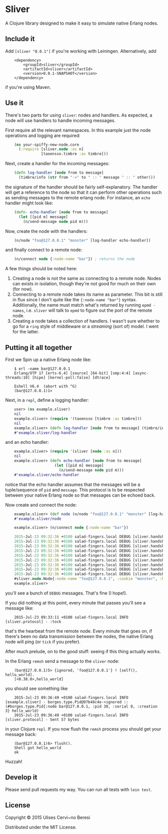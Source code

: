 # Sliver

A Clojure library designed to make it easy to simulate native Erlang nodes.

## Include it

Add `[sliver "0.0.1"]` if you're working with Leiningen. Alternatively, add

````
    <dependency>
        <groupId>sliver</groupId>
        <artifactId>sliver</artifactId>
        <version>0.0.1-SNAPSHOT</version>
    </dependency>
````

if you're using Maven.

## Use it

There's two parts for using `sliver`: nodes and handlers. As expected, a node
will use handlers to handle incoming messages.

First require all the relevant namespaces. In this example just the node
operations and logging are required:

````clojure
    (ns your-spiffy-new-node.core
      (:require [sliver.node :as n]
                [taoensso.timbre :as timbre]))
````

Next, create a handler for the incoming messages:

````clojure
    (defn log-handler [node from to message]
      (timbre/info (str from "->" to " :: " message " :: " other)))
````

the signature of the handler should be fairly self-explanatory. The handler will
get a reference to the node so that it can perform other operations such as
sending messages to the remote erlang node. For instance, an `echo` handler might
look like:

````clojure
    (defn- echo-handler [node from to message]
      (let [[pid m] message]
        (n/send-message node pid m)))
````

Now, create the node with the handlers:

````clojure
    (n/node "foo@127.0.0.1" "monster" [log-handler echo-handler])
````

and finally connect to a remote node:

````clojure
    (n/connect node {:node-name "bar"}) ; returns the node
````


A few things should be noted here:

1. Creating a node is not the same as connecting to a remote node. Nodes can exists in isolation, though they're not good for much on their own (for now).
2. Connecting to a remote node takes its name as parameter. This bit is still in flux since I don't quite like the `{:node-name "bar"}` syntax. Additionally, the name must match what's returned by running `epmd -names`, i.e. `sliver` will talk to `epmd` to figure out the port of the remote node.
3. Creating a node takes a collection of handlers. I wasn't sure whether to go for a `ring` style of middleware or a _streaming_ (sort of) model. I went for the latter.

## Putting it all together

First we Spin up a native Erlang node like:

````shell
    $ erl -name bar@127.0.0.1
    Erlang/OTP 17 [erts-6.4] [source] [64-bit] [smp:4:4] [async-threads:10] [hipe] [kernel-poll:false] [dtrace]

    Eshell V6.4  (abort with ^G)
    (bar@127.0.0.1)1>
````

Next, in a `repl`, define a logging handler:

````clojure
    user> (ns example.sliver)
    nil
    example.sliver> (require '(taoensso [timbre :as timbre]))
    nil
    example.sliver> (defn log-handler [node from to message] (timbre/info (str from "->" to " :: " message)))
    #'example.sliver/log-handler
````

and an echo handler:

````clojure
    example.sliver> (require '(sliver [node :as n]))
    nil
    example.sliver> (defn echo-handler [node from to message]
                      (let [[pid m] message]
                        (n/send-message node pid m)))
    #'example.sliver/echo-handler
````

notice that the echo handler assumes that the messages will be a tuple/sequence
of `pid` and `message`. This protocol is to be respected between your native
Erlang node so that messages can be echoed back.

Now create and connect the node:

````clojure
    example.sliver> (def node (n/node "foo@127.0.0.1" "monster" [log-handler echo-handler]))
    #'example.sliver/node

    example.sliver> (n/connect node {:node-name "bar"})

    2015-Jul-23 09:32:36 +0100 salad-fingers.local DEBUG [sliver.handshake] - PACKET: #<HeapByteBuffer java.nio.HeapByteBuffer[pos=5 lim=5 cap=5]>
    2015-Jul-23 09:32:36 +0100 salad-fingers.local DEBUG [sliver.handshake] - HS-PACKET: #<HeapByteBuffer java.nio.HeapByteBuffer[pos=3 lim=3 cap=3]>
    2015-Jul-23 09:32:36 +0100 salad-fingers.local DEBUG [sliver.handshake] - DECODED:  :ok
    2015-Jul-23 09:32:36 +0100 salad-fingers.local DEBUG [sliver.handshake] - PACKET: #<HeapByteBuffer java.nio.HeapByteBuffer[pos=26 lim=26 cap=26]>
    2015-Jul-23 09:32:36 +0100 salad-fingers.local DEBUG [sliver.handshake] - HS-PACKET: #<HeapByteBuffer java.nio.HeapByteBuffer[pos=24 lim=24 cap=24]>
    2015-Jul-23 09:32:36 +0100 salad-fingers.local DEBUG [sliver.handshake] - DECODED:  {:version 5, :flag 229372, :challenge 1780990473, :name bar@127.0.0.1}
    2015-Jul-23 09:32:36 +0100 salad-fingers.local DEBUG [sliver.handshake] - PACKET: #<HeapByteBuffer java.nio.HeapByteBuffer[pos=19 lim=19 cap=19]>
    2015-Jul-23 09:32:36 +0100 salad-fingers.local DEBUG [sliver.handshake] - HS-PACKET: #<HeapByteBuffer java.nio.HeapByteBuffer[pos=17 lim=17 cap=17]>
    2015-Jul-23 09:32:36 +0100 salad-fingers.local DEBUG [sliver.handshake] - DECODED:  :ok
    #sliver.node.Node{:node-name "foo@127.0.0.1", :cookie "monster", :handlers [#<sliver$log_handler example.sliver$log_handler@15f7bf39> #<sliver$echo_handler example.sliver$echo_handler@3c17aae1>], :state #<Atom@35d3b899: {{:node-name "bar"} {:connection #<SocketChannelImpl java.nio.channels.SocketChannel[connected local=/127.0.0.1:57217 remote=localhost/127.0.0.1:57104]>}}>, :pid-tracker #<Ref@5efc606a: {:creation 0, :serial 0, :pid 0}>}
    example.sliver> 
````

you'll see a bunch of `DEBUG` messages. That's fine (I hope!).

If you did nothing at this point, every minute that passes you'll see a message
like:

````
    2015-Jul-23 09:33:11 +0100 salad-fingers.local INFO [sliver.protocol] - :tock
````

that's the hearbeat from the remote node. Every minute that goes on, if there's
been no data transmission between the nodes, the native Erlang node will ping
(or `tick` if you prefer).

After much prelude, on to the good stuff: seeing if this thing actually works.

In the Erlang `remsh` send a message to the `sliver` node:

````
    (bar@127.0.0.1)5> {ignored, 'foo@127.0.0.1'} ! [self(), hello_world].
    [<0.38.0>,hello_world]
````

you should see something like

````
    2015-Jul-23 09:36:49 +0100 salad-fingers.local INFO [example.sliver] - borges.type.Pid@97b48c4e->ignored :: (#borges.type.Pid{:node bar@127.0.0.1, :pid 38, :serial 0, :creation 3} hello_world)
    2015-Jul-23 09:36:49 +0100 salad-fingers.local INFO [sliver.protocol] - Sent 57 bytes
````

in your Clojure `repl`. If you now flush the `remsh` process you should get your
message back:

````
    (bar@127.0.0.1)6> flush().
    Shell got hello_world
    ok
````

Huzzah!

## Develop it

Please send pull requests my way. You can run all tests with `lein test`.

## License

Copyright © 2015 Ulises Cervi~no Beresi

Distributed under the MIT License.
